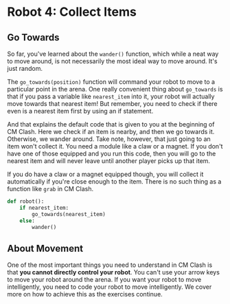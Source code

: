 # Robot 4: Collect Items

## Go Towards

So far, you've learned about the `wander()` function, which while a neat way to move around, is not necessarily the most ideal way to move around. It's just random.

The `go_towards(position)` function will command your robot to move to a particular point in the arena. One really convenient thing about `go_towards` is that if you pass a variable like `nearest_item` into it, your robot will actually move towards that nearest item! But remember, you need to check if there even is a nearest item first by using an if statement.

And that explains the default code that is given to you at the beginning of CM Clash. Here we check if an item is nearby, and then we go towards it. Otherwise, we wander around. Take note, however, that just going to an item won't collect it. You need a module like a claw or a magnet. If you don't have one of those equipped and you run this code, then you will go to the nearest item and will never leave until another player picks up that item.

If you do have a claw or a magnet equipped though, you will collect it automatically if you're close enough to the item. There is no such thing as a function like `grab` in CM Clash.

```python
def robot():
    if nearest_item:
        go_towards(nearest_item)
    else:
        wander()
```

## About Movement

One of the most important things you need to understand in CM Clash is that **you cannot directly control your robot**. You can't use your arrow keys to move your robot around the arena. If you want your robot to move intelligently, you need to code your robot to move intelligently. We cover more on how to achieve this as the exercises continue.